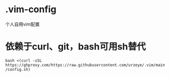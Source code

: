 # .vim-config
个人自用vim配置

# 依赖于curl、git，bash可用sh替代
`bash <(curl -sSL https://ghproxy.com/https://raw.githubusercontent.com/urzeye/.vim/main/config.sh)`
